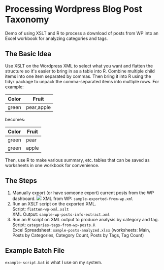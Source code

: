 # Processing Wordpress Blog Post Taxonomy #
Demo of using XSLT and R to process a download of posts from WP into an Excel workbook for analyzing categories and tags.
## The Basic Idea ##
Use XSLT on the Wordpress XML to select what you want and flatten the structure so it's easier to bring in as a table into R. Combine multiple child items into one item separated by commas. Then bring it into R using the tidyr package to unpack the comma-separated items into multiple rows. For example:

Color | Fruit
------|-------------
green | pear,apple |

becomes:

Color | Fruit
------|-------------
green | pear |
green | apple |

Then, use R to make various summary, etc. tables that can be saved as worksheets in one workbook for convenience.
## The Steps ##

1. Manually export (or have someone export) current posts from the WP dashboard.
![](https://i.imgur.com/RE5XCaL.png)
XML from WP: `sample-exported-from-wp.xml`
1. Run an XSLT script on the exported XML.<br>
Script: `flatten-wp-xml.xslt` <br>
XML Output: `sample-wp-posts-info-extract.xml`
2. Run an R script on XML output to produce analysis by category and tag.<br>
Script: `categories-tags-from-wp-posts.R`<br>
Excel Spreadsheet: `sample-posts-analyzed.xlsx` (worksheets: Main, Posts by Categories, Category Count, Posts by Tags, Tag Count)

## Example Batch File ##

`example-script.bat` is what I use on my system.

